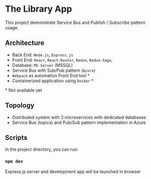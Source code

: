 # The Library App

This project demonstrate Service Bus and Publish / Subscribe pattern usage.

## Architecture

- Back End: `Node.js`, `Express.js`
- Front End: `React`, `React-Router`, `Redux`, `Redux-Saga`,
- Database: `MS Server` (MSSQL)
- Service Bus with Sub/Pub pattern (`Azure`)
- `Webpack` as automation Front End tool \*
- Containerized application using `Docker` \*

\* Not available yet

## Topology

- Distributed system with 3 microservices with dedicated databases
- Service Bus (topics) and Pub/Sub pattern implementation in Azure

## Scripts

In the project directory, you can run:

### `npm dev`

Express.js server and development app will be launched in browser
